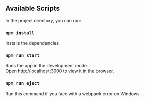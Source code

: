 ## Available Scripts

In the project directory, you can run:
### `npm install`
Installs the dependencies

### `npm run start`

Runs the app in the development mode.\
Open [http://localhost:3000](http://localhost:3000) to view it in the browser.

### `npm run eject`
Run this command if you face with a webpack error on Windows
